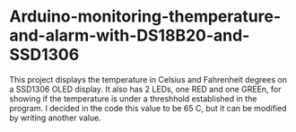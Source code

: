 # Arduino-monitoring-themperature-and-alarm-with-DS18B20-and-SSD1306

This project displays the temperature in Celsius and Fahrenheit degrees on a SSD1306 OLED display. It also has 2 LEDs, one RED and one GREEn, for showing if the temperature is under a threshhold established in the program. I decided in the code this value to be 65 C, but it can be modified by writing another value.
